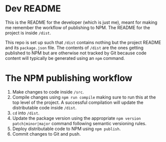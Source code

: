 # Dev README

This is the README for the developer (which is just me), meant for making me remember the workflow of publishing to NPM.
The README for the project is inside `/dist`.

This repo is set up such that `/dist` contains nothing but the project README and its `package.json` file.
The contents of `/dist` are the ones getting published to NPM but are otherwise not tracked by Git because
code content will typically be generated using an `npm` command.

# The NPM publishing workflow

1. Make changes to code inside `/src`.
2. Compile changes using `npm run compile` making sure to run this at the top level of the project.
A successful compilation will update the distributable code inside `/dist`.
3. `cd` into `/dist`.
4. Update the package version using the appropriate `npm version patch|minor|major` command following semantic versioning rules.
5. Deploy distributable code to NPM using `npm publish`.
6. Commit changes to Git and push.